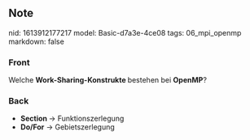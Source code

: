 ## Note
nid: 1613912177217
model: Basic-d7a3e-4ce08
tags: 06_mpi_openmp
markdown: false

### Front
Welche <b>Work-Sharing-Konstrukte </b>bestehen bei <b>OpenMP</b>?

### Back
<div><div><ul><li><b>Section </b>→ Funktionszerlegung</li>
<li><b>Do/For</b> → Gebietszerlegung</li></ul></div></div>
